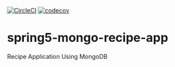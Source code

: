 [![CircleCI](https://circleci.com/gh/danielbc09/spring5-mongo-recipe.svg?style=svg)](https://circleci.com/gh/danielbc09/spring5-mongo-recipe)
[![codecov](https://codecov.io/gh/danielbc09/spring5-mongo-recipe/branch/master/graph/badge.svg)](https://codecov.io/gh/danielbc09/spring5-mongo-recipe)

# spring5-mongo-recipe-app
Recipe Application Using MongoDB


